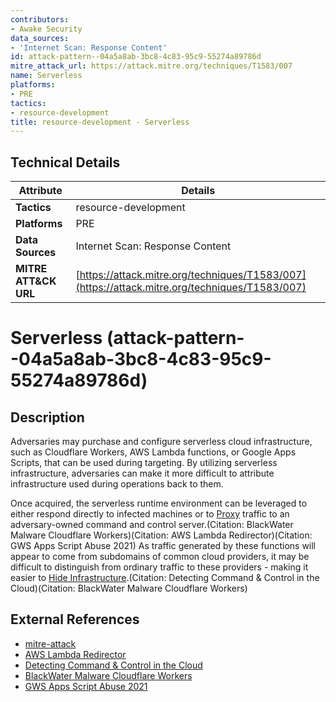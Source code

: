 ```yaml
---
contributors:
- Awake Security
data_sources:
- 'Internet Scan: Response Content'
id: attack-pattern--04a5a8ab-3bc8-4c83-95c9-55274a89786d
mitre_attack_url: https://attack.mitre.org/techniques/T1583/007
name: Serverless
platforms:
- PRE
tactics:
- resource-development
title: resource-development - Serverless
---
```


## Technical Details

| Attribute | Details |
|-----------|----------|
| **Tactics** | resource-development |
| **Platforms** | PRE |
| **Data Sources** | Internet Scan: Response Content |
| **MITRE ATT&CK URL** | [https://attack.mitre.org/techniques/T1583/007](https://attack.mitre.org/techniques/T1583/007) |

# Serverless (attack-pattern--04a5a8ab-3bc8-4c83-95c9-55274a89786d)

## Description
Adversaries may purchase and configure serverless cloud infrastructure, such as Cloudflare Workers, AWS Lambda functions, or Google Apps Scripts, that can be used during targeting. By utilizing serverless infrastructure, adversaries can make it more difficult to attribute infrastructure used during operations back to them.

Once acquired, the serverless runtime environment can be leveraged to either respond directly to infected machines or to [Proxy](https://attack.mitre.org/techniques/T1090) traffic to an adversary-owned command and control server.(Citation: BlackWater Malware Cloudflare Workers)(Citation: AWS Lambda Redirector)(Citation: GWS Apps Script Abuse 2021) As traffic generated by these functions will appear to come from subdomains of common cloud providers, it may be difficult to distinguish from ordinary traffic to these providers - making it easier to [Hide Infrastructure](https://attack.mitre.org/techniques/T1665).(Citation: Detecting Command & Control in the Cloud)(Citation: BlackWater Malware Cloudflare Workers)

## External References
- [mitre-attack](https://attack.mitre.org/techniques/T1583/007)
- [AWS Lambda Redirector](https://blog.xpnsec.com/aws-lambda-redirector/)
- [Detecting Command & Control in the Cloud](https://awakesecurity.com/blog/threat-hunting-series-detecting-command-control-in-the-cloud/)
- [BlackWater Malware Cloudflare Workers](https://www.bleepingcomputer.com/news/security/blackwater-malware-abuses-cloudflare-workers-for-c2-communication/)
- [GWS Apps Script Abuse 2021](https://www.bleepingcomputer.com/news/security/hackers-abuse-google-apps-script-to-steal-credit-cards-bypass-csp/#google_vignette)
